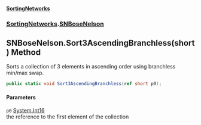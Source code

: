#### [SortingNetworks](./index.md 'index')
### [SortingNetworks](./SortingNetworks.md 'SortingNetworks').[SNBoseNelson](./SortingNetworks-SNBoseNelson.md 'SortingNetworks.SNBoseNelson')
## SNBoseNelson.Sort3AscendingBranchless(short) Method
Sorts a collection of 3 elements in ascending order using branchless min/max swap.  
```csharp
public static void Sort3AscendingBranchless(ref short p0);
```
#### Parameters
<a name='SortingNetworks-SNBoseNelson-Sort3AscendingBranchless(short)-p0'></a>
`p0` [System.Int16](https://docs.microsoft.com/en-us/dotnet/api/System.Int16 'System.Int16')  
the reference to the first element of the collection  
  
